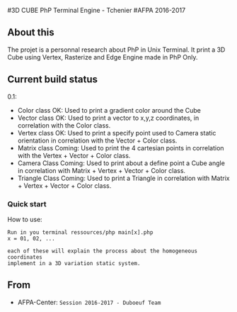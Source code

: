 #3D CUBE PhP Terminal Engine - Tchenier
#AFPA 2016-2017

## About this

The projet is a personnal research about PhP in Unix Terminal.
It print a 3D Cube using Vertex, Rasterize and Edge Engine made in PhP Only.

## Current build status

0.1:
- Color   class OK: Used to print a gradient color around the Cube
- Vector  class OK: Used to print a vector to x,y,z coordinates, in
correlation with the Color class.
- Vertex  class OK: Used to print a specify point used to Camera
static orientation in correlation with the Vector + Color class.
- Matrix  class Coming: Used to print the 4 cartesian points in correlation
with the Vertex + Vector + Color class.
- Camera  Class Coming: Used to print about a define point a Cube angle in
correlation with Matrix + Vertex + Vector + Color class.
- Triangle Class Coming: Used to print a Triangle in correlation with Matrix +
Vertex + Vector + Color class.

### Quick start

How to use:

```
Run in you terminal ressources/php main[x].php
x = 01, 02, ...

each of these will explain the process about the homogeneous coordinates
implement in a 3D variation static system.
```
## From

- AFPA-Center: `Session 2016-2017 - Duboeuf Team`
